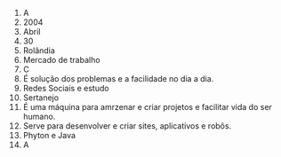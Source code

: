 1. A 
2. 2004
3. Abril
4. 30
5. Rolândia
6. Mercado de trabalho 
7. C
8. É solução dos problemas e a facilidade no dia a dia. 
9. Redes Sociais e estudo 
10. Sertanejo 
11. É uma máquina para amrzenar e criar projetos e facilitar vida do ser humano.
12. Serve para desenvolver e criar sites, aplicativos e robôs.
13. Phyton e Java 
14. A 